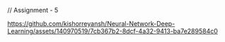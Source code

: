 // Assignment - 5


https://github.com/kishorreyansh/Neural-Network-Deep-Learning/assets/140970519/7cb367b2-8dcf-4a32-9413-ba7e289584c0

